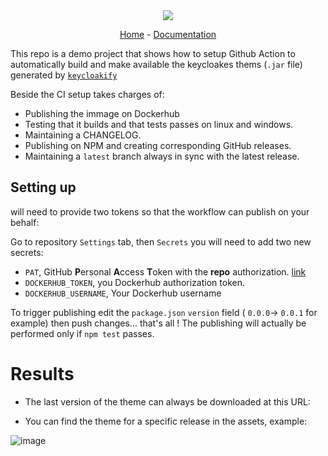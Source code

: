 
<p align="center">
    <i></i>
    <br>
    <br>
    <img src="https://github.com/garronej/keycloakify-demo-app/workflows/ci/badge.svg?branch=main">
</p>
<p align="center">
  <a href="https://github.com/garronej/keycloakify-demo-app">Home</a>
  -
  <a href="https://github.com/garronej/keycloakify-demo-app">Documentation</a>
</p>


This repo is a demo project that shows how to setup Github Action to automatically
build and make available the keycloakes thems (`.jar` file) generated by [`keycloakify`](https://github.com/InseeFrLab/keycloakify)

Beside the CI setup takes charges of:

- Publishing the immage on Dockerhub
- Testing that it builds and that tests passes on linux and windows.
- Maintaining a CHANGELOG.
- Publishing on NPM and creating corresponding GitHub releases.
- Maintaining a ``latest`` branch always in sync with the latest release.

## Setting up

will need to provide two tokens so that the workflow can publish on your behalf:

Go to repository ``Settings`` tab, then ``Secrets`` you will need to add two new secrets:
- ``PAT``, GitHub **P**ersonal **A**ccess **T**oken with the **repo** authorization. [link](https://github.com/settings/tokens)
- ``DOCKERHUB_TOKEN``, you Dockerhub authorization token.
- ``DOCKERHUB_USERNAME``, Your Dockerhub username

To trigger publishing edit the ``package.json`` ``version`` field ( ``0.0.0``-> ``0.0.1`` for example) then push changes... that's all !
The publishing will actually be performed only if ``npm test`` passes.  

# Results

- The last version of the theme can always be downloaded at this URL:  



- You can find the theme for a specific release in the assets, example:

 ![image](https://user-images.githubusercontent.com/6702424/110415780-ceeab180-8092-11eb-98a5-68ded9bfeeb7.png)
